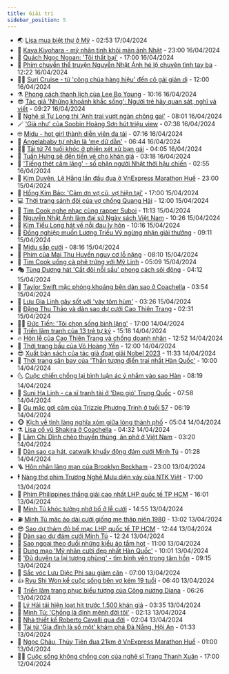 ```yaml
---
title: Giải trí
sidebar_position: 5
---
```


<!-- vnexpress-giai-tri:START -->
- 🌏 [Lisa mua biệt thự ở Mỹ](https://vnexpress.net/lisa-mua-biet-thu-o-my-4735248.html) - 02:53 17/04/2024
- 💫 [Kaya Kiyohara - mỹ nhân tinh khôi màn ảnh Nhật](https://vnexpress.net/kaya-kiyohara-my-nhan-tinh-khoi-man-anh-nhat-4732618.html) - 23:00 16/04/2024
- 🌮 [Quách Ngọc Ngoan: &#39;Tôi thất bại&#39;](https://vnexpress.net/quach-ngoc-ngoan-toi-that-bai-4735163.html) - 17:00 16/04/2024
- 🧠 [Phim chuyển thể truyện Nguyễn Nhật Ánh hé lộ chuyện tình tay ba](https://vnexpress.net/phim-chuyen-the-truyen-nguyen-nhat-anh-he-lo-chuyen-tinh-tay-ba-4734957.html) - 12:22 16/04/2024
- 👨‍🏫 [Suri Cruise - từ &#39;công chúa hàng hiệu&#39; đến cô gái giản dị](https://vnexpress.net/suri-cruise-tu-cong-chua-hang-hieu-den-co-gai-gian-di-4734938.html) - 12:00 16/04/2024
- ⚗️ [Phong cách thanh lịch của Lee Bo Young](https://vnexpress.net/phong-cach-thanh-lich-cua-lee-bo-young-4726925.html) - 10:16 16/04/2024
- 😎 [Tác giả &#39;Những khoảnh khắc sống&#39;: Người trẻ hãy quan sát, nghĩ và viết](https://vnexpress.net/tac-gia-nhung-khoanh-khac-song-nguoi-tre-hay-quan-sat-nghi-va-viet-4734193.html) - 09:27 16/04/2024
- 🫣 [Nghệ sĩ Tự Long thi &#39;Anh trai vượt ngàn chông gai&#39;](https://vnexpress.net/nghe-si-tu-long-thi-anh-trai-vuot-ngan-chong-gai-4734927.html) - 08:01 16/04/2024
- 🪄 [&#39;Giá như&#39; của Soobin Hoàng Sơn hút triệu view](https://vnexpress.net/gia-nhu-cua-soobin-hoang-son-hut-trieu-view-4733117.html) - 07:38 16/04/2024
- 🤓 [Midu - hot girl thành diễn viên đa tài](https://vnexpress.net/midu-hot-girl-thanh-dien-vien-da-tai-4734959.html) - 07:16 16/04/2024
- 🫶 [Angelababy tự nhận là &#39;mẹ dữ dằn&#39;](https://vnexpress.net/angelababy-tu-nhan-la-me-du-dan-4734932.html) - 06:44 16/04/2024
- 🧑‍🏫 [Tài tử 74 tuổi khóc ở phiên xét xử bạn gái](https://vnexpress.net/tai-tu-74-tuoi-khoc-o-phien-xet-xu-ban-gai-4734873.html) - 04:05 16/04/2024
- 🦄 [Tuấn Hưng sẽ đền tiền vé cho khán giả](https://vnexpress.net/tuan-hung-se-den-tien-ve-cho-khan-gia-4734816.html) - 03:18 16/04/2024
- 💫 [&#39;Tiếng thét câm lặng&#39; - số phận người Nhật thời hậu chiến](https://vnexpress.net/tieng-thet-cam-lang-so-phan-nguoi-nhat-thoi-hau-chien-4733157.html) - 02:55 16/04/2024
- 🎊 [Kim Duyên, Lệ Hằng lần đầu đua ở VnExpress Marathon Huế](https://vnexpress.net/kim-duyen-le-hang-lan-dau-dua-o-vnexpress-marathon-hue-4733643.html) - 23:00 15/04/2024
- 👹 [Hồng Kim Bảo: &#39;Cảm ơn vợ cũ, vợ hiện tại&#39;](https://vnexpress.net/hong-kim-bao-cam-on-vo-cu-vo-hien-tai-4734486.html) - 17:00 15/04/2024
- 💻 [Thời trang sánh đôi của vợ chồng Quang Hải](https://vnexpress.net/thoi-trang-sanh-doi-cua-vo-chong-quang-hai-4734419.html) - 12:00 15/04/2024
- 🤡 [Tim Cook nghe nhạc cùng rapper Suboi](https://vnexpress.net/tim-cook-nghe-nhac-cung-rapper-suboi-4734498.html) - 11:13 15/04/2024
- 🥰 [Nguyễn Nhật Ánh làm đại sứ Ngày sách Việt Nam](https://vnexpress.net/nguyen-nhat-anh-lam-dai-su-ngay-sach-viet-nam-4734508.html) - 10:26 15/04/2024
- 🚀 [Kim Tiểu Long hát về nỗi đau ly hôn](https://vnexpress.net/kim-tieu-long-hat-ve-noi-dau-ly-hon-4734215.html) - 10:16 15/04/2024
- 📝 [Đồng nghiệp muốn Lương Triều Vỹ ngừng nhận giải thưởng](https://vnexpress.net/dong-nghiep-muon-luong-trieu-vy-ngung-nhan-giai-thuong-4734547.html) - 09:11 15/04/2024
- 🐲 [Midu sắp cưới](https://vnexpress.net/midu-sap-cuoi-4734441.html) - 08:16 15/04/2024
- 🎃 [Phim của Mai Thu Huyền nguy cơ lỗ nặng](https://vnexpress.net/phim-cua-mai-thu-huyen-nguy-co-lo-nang-4734485.html) - 08:10 15/04/2024
- 🤠 [Tim Cook uống cà phê trứng với Mỹ Linh](https://vnexpress.net/tim-cook-uong-ca-phe-trung-voi-my-linh-4734471.html) - 05:09 15/04/2024
- 🎭 [Tùng Dương hát &#39;Cắt đôi nỗi sầu&#39; phong cách sôi động](https://vnexpress.net/tung-duong-hat-cat-doi-noi-sau-phong-cach-soi-dong-4734339.html) - 04:12 15/04/2024
- 🧰 [Taylor Swift mặc phóng khoáng bên dàn sao ở Coachella](https://vnexpress.net/taylor-swift-mac-phong-khoang-ben-dan-sao-o-coachella-4734321.html) - 03:54 15/04/2024
- 🦍 [Lưu Gia Linh gây sốt với &#39;váy tôm hùm&#39;](https://vnexpress.net/luu-gia-linh-gay-sot-voi-vay-tom-hum-4734304.html) - 03:26 15/04/2024
- 🌝 [Đặng Thu Thảo và dàn sao dự cưới Cao Thiên Trang](https://vnexpress.net/dang-thu-thao-va-dan-sao-du-cuoi-cao-thien-trang-4734225.html) - 02:31 15/04/2024
- 🧑‍💻 [Đức Tiến: &#39;Tôi chọn sống bình lặng&#39;](https://vnexpress.net/duc-tien-toi-chon-song-binh-lang-4733906.html) - 17:00 14/04/2024
- 🥸 [Triển lãm tranh của 13 trẻ tự kỷ](https://vnexpress.net/trien-lam-tranh-cua-13-tre-tu-ky-4734147.html) - 15:18 14/04/2024
- 🔥 [Hôn lễ của Cao Thiên Trang và chồng doanh nhân](https://vnexpress.net/hon-le-cua-cao-thien-trang-va-chong-doanh-nhan-4734173.html) - 12:52 14/04/2024
- 🐎 [Thời trang bầu của Võ Hoàng Yến](https://vnexpress.net/thoi-trang-bau-cua-vo-hoang-yen-4734138.html) - 12:00 14/04/2024
- 😎 [Xuất bản sách của tác giả đoạt giải Nobel 2023](https://vnexpress.net/xuat-ban-sach-cua-tac-gia-doat-giai-nobel-2023-4734161.html) - 11:33 14/04/2024
- 🦄 [Thời trang sân bay của &#39;Thần tượng điển trai nhất Hàn Quốc&#39;](https://vnexpress.net/thoi-trang-san-bay-cua-than-tuong-dien-trai-nhat-han-quoc-4728156.html) - 10:00 14/04/2024
- 🌜 [Cuộc chiến chống lại bình luận ác ý nhắm vào sao Hàn](https://vnexpress.net/cuoc-chien-chong-lai-binh-luan-ac-y-nham-vao-sao-han-4734097.html) - 08:19 14/04/2024
- 🚦 [Suni Hạ Linh - ca sĩ tranh tài ở &#39;Đạp gió&#39; Trung Quốc](https://vnexpress.net/suni-ha-linh-ca-si-tranh-tai-o-dap-gio-trung-quoc-4734093.html) - 07:58 14/04/2024
- 🧐 [Gu mặc gợi cảm của Trizzie Phương Trinh ở tuổi 57](https://vnexpress.net/gu-mac-goi-cam-cua-trizzie-phuong-trinh-o-tuoi-57-4734098.html) - 06:19 14/04/2024
- 🐵 [Kịch về tình làng nghĩa xóm giữa lòng thành phố](https://vnexpress.net/kich-ve-tinh-lang-nghia-xom-giua-long-thanh-pho-4734061.html) - 05:04 14/04/2024
- ⚗️ [Lisa cổ vũ Shakira ở Coachella](https://vnexpress.net/lisa-co-vu-shakira-o-coachella-4734083.html) - 04:32 14/04/2024
- 👺 [Lâm Chí Dĩnh chèo thuyền thúng, ăn phở ở Việt Nam](https://vnexpress.net/lam-chi-dinh-cheo-thuyen-thung-an-pho-o-viet-nam-4734068.html) - 03:20 14/04/2024
- 🌊 [Dàn sao ca hát, catwalk khuấy động đám cưới Minh Tú](https://vnexpress.net/dan-sao-ca-hat-catwalk-khuay-dong-dam-cuoi-minh-tu-4734029.html) - 01:28 14/04/2024
- 🪜 [Hôn nhân lãng mạn của Brooklyn Beckham](https://vnexpress.net/hon-nhan-lang-man-cua-brooklyn-beckham-4733608.html) - 23:00 13/04/2024
- 🕴 [Nàng thơ phim Trương Nghệ Mưu diện váy của NTK Việt](https://vnexpress.net/nang-tho-phim-truong-nghe-muu-dien-vay-cua-ntk-viet-4733956.html) - 17:00 13/04/2024
- 💃 [Phim Philippines thắng giải cao nhất LHP quốc tế TP HCM](https://vnexpress.net/phim-philippines-thang-giai-cao-nhat-lhp-quoc-te-tp-hcm-4733990.html) - 16:01 13/04/2024
- 🦄 [Minh Tú khóc tưởng nhớ bố ở lễ cưới](https://vnexpress.net/minh-tu-khoc-tuong-nho-bo-o-le-cuoi-4733924.html) - 14:55 13/04/2024
- ⛽️ [Minh Tú mặc áo dài cưới giống mẹ thập niên 1980](https://vnexpress.net/minh-tu-mac-ao-dai-cuoi-giong-me-thap-nien-1980-4733963.html) - 13:02 13/04/2024
- 😎 [Sao dự thảm đỏ bế mạc LHP quốc tế TP HCM](https://vnexpress.net/sao-du-tham-do-be-mac-lhp-quoc-te-tp-hcm-4733949.html) - 12:44 13/04/2024
- 🌊 [Dàn sao dự đám cưới Minh Tú](https://vnexpress.net/dan-sao-du-dam-cuoi-minh-tu-4733923.html) - 12:24 13/04/2024
- 🐲 [Sao ngoại theo đuổi những kiểu áo tắm hot](https://vnexpress.net/sao-ngoai-theo-duoi-nhung-kieu-ao-tam-hot-4733008.html) - 11:00 13/04/2024
- 💂 [Dung mạo &#39;Mỹ nhân cười đẹp nhất Hàn Quốc&#39;](https://vnexpress.net/dung-mao-my-nhan-cuoi-dep-nhat-han-quoc-4733883.html) - 10:01 13/04/2024
- 🙉 [&#39;Đủ duyên ta lại tương phùng&#39; - tìm bình yên trong tâm hồn](https://vnexpress.net/du-duyen-ta-lai-tuong-phung-tim-binh-yen-trong-tam-hon-4733854.html) - 09:15 13/04/2024
- 💪 [Sắc vóc Lưu Diệc Phi sau giảm cân](https://vnexpress.net/sac-voc-luu-diec-phi-sau-giam-can-4733812.html) - 07:00 13/04/2024
- 👍 [Ryu Shi Won kể cuộc sống bên vợ kém 19 tuổi](https://vnexpress.net/ryu-shi-won-ke-cuoc-song-ben-vo-kem-19-tuoi-4731089.html) - 06:40 13/04/2024
- 💪 [Triển lãm trang phục biểu tượng của Công nương Diana](https://vnexpress.net/trien-lam-trang-phuc-bieu-tuong-cua-cong-nuong-diana-4733857.html) - 06:26 13/04/2024
- 💄 [Lý Hải tái hiện loạt hit trước 1.500 khán giả](https://vnexpress.net/ly-hai-tai-hien-loat-hit-truoc-1-500-khan-gia-4733805.html) - 03:35 13/04/2024
- 🦩 [Minh Tú: &#39;Chồng là định mệnh đời tôi&#39;](https://vnexpress.net/minh-tu-chong-la-dinh-menh-doi-toi-4733699.html) - 02:13 13/04/2024
- 🥸 [Nhà thiết kế Roberto Cavalli qua đời](https://vnexpress.net/nha-thiet-ke-roberto-cavalli-qua-doi-4733789.html) - 02:04 13/04/2024
- 🧰 [Tài tử &#39;Gia đình là số một&#39; khám phá Đà Nẵng, Hội An](https://vnexpress.net/tai-tu-gia-dinh-la-so-mot-kham-pha-da-nang-hoi-an-4733718.html) - 01:33 13/04/2024
- 💼 [Ngọc Châu, Thủy Tiên đua 21km ở VnExpress Marathon Huế](https://vnexpress.net/ngoc-chau-thuy-tien-dua-21km-o-vnexpress-marathon-hue-4733581.html) - 01:00 13/04/2024
- 🧑‍💻 [Cuộc sống không chồng con của nghệ sĩ Trang Thanh Xuân](https://vnexpress.net/cuoc-song-khong-chong-con-cua-nghe-si-trang-thanh-xuan-4732804.html) - 17:00 12/04/2024<!-- vnexpress-giai-tri:END -->
